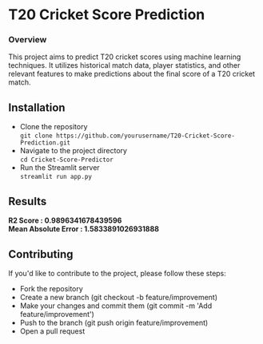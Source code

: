 # T20 Cricket Score Prediction

### Overview
This project aims to predict T20 cricket scores using machine learning techniques. It utilizes historical match data, player statistics, and other relevant features to make predictions about the final score of a T20 cricket match.

## Installation

- Clone the repository <br/>
`git clone https://github.com/yourusername/T20-Cricket-Score-Prediction.git`
- Navigate to the project directory <br/>
`cd Cricket-Score-Predictor`
- Run the Streamlit server <br/>
`streamlit run app.py`

## Results

**R2 Score :  0.9896341678439596** <br/>
**Mean Absolute Error :  1.5833891026931888**

## Contributing

If you'd like to contribute to the project, please follow these steps:

- Fork the repository
- Create a new branch (git checkout -b feature/improvement)
- Make your changes and commit them (git commit -m 'Add feature/improvement')
- Push to the branch (git push origin feature/improvement)
- Open a pull request
